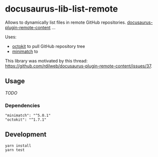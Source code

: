 # docusaurus-lib-list-remote

Allows to dynamically list files in remote GitHub repositories.
[docusaurus-plugin-remote-content](https://github.com/rdilweb/docusaurus-plugin-remote-content)
...

Uses:
- [octokit](https://www.npmjs.com/package/octokit) to pull GitHub repository tree
- [minimatch](https://www.npmjs.com/package/minimatch) to 

This library was motivated by this thread: https://github.com/rdilweb/docusaurus-plugin-remote-content/issues/37.

## Usage

_TODO_

### Dependencies

```
"minimatch": "^5.0.1"
"octokit": "^1.7.1"
```


## Development

```
yarn install
yarn test
```